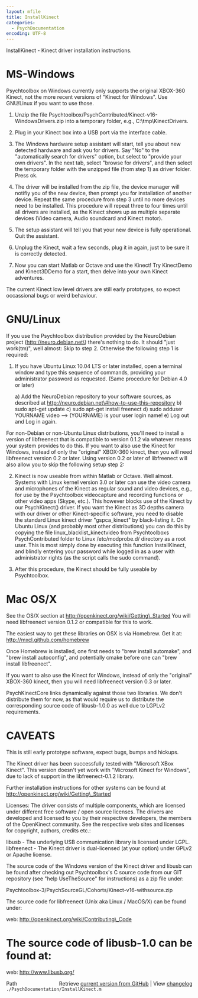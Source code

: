 ```yaml
---
layout: mfile
title: InstallKinect
categories:
  - PsychDocumentation
encoding: UTF-8
---
```


InstallKinect - Kinect driver installation instructions.

# MS-Windows

Psychtoolbox on Windows currently only supports the original XBOX-360 Kinect,
not the more recent versions of "Kinect for Windows". Use GNU/Linux if you want
to use those.

1. Unzip the file Psychtoolbox/PsychContributed/Kinect-v16-WindowsDrivers.zip
   into a temporary folder, e.g., C:\\tmp\\KinectDrivers.

2. Plug in your Kinect box into a USB port via the interface cable.

3. The Windows hardware setup assistant will start, tell you about new
   detected hardware and ask you for drivers. Say "No" to the
   "automatically search for drivers" option, but select to "provide your
   own drivers". In the next tab, select "browse for drivers", and then
   select the temporary folder with the unzipped file \(from step 1\) as
   driver folder. Press ok.

4. The driver will be installed from the zip file, the device manager
   will notifiy you of the new device, then prompt you for installation
   of another device. Repeat the same procedure from step 3 until no more
   devices need to be installed. This procedure will repeat three to four
   times until all drivers are installed, as the Kinect shows up as
   multiple separate devices \(Video camera, Audio soundcard and
   Kinect motor\).

5. The setup assistant will tell you that your new device is fully
   operational. Quit the assistant.

6. Unplug the Kinect, wait a few seconds, plug it in again, just to be
   sure it is correctly detected.

7. Now you can start Matlab or Octave and use the Kinect\! Try KinectDemo
   and Kinect3DDemo for a start, then delve into your own Kinect adventures.

The current Kinect low level drivers are still early prototypes, so
expect occassional bugs or weird behaviour.


# GNU/Linux

If you use the Psychtoolbox distribution provided by the NeuroDebian
project \(http://neuro.debian.net\) there's nothing to do. It should "just
work\(tm\)", well almost: Skip to step 2. Otherwise the following step 1
is required:

1. If you have Ubuntu Linux 10.04 LTS or later installed, open a terminal
window and type this sequence of commands, providing your administrator
password as requested. \(Same procedure for Debian 4.0 or later\)

   a\) Add the NeuroDebian repository to your software sources, as described
      at http://neuro.debian.net\#how-to-use-this-repository
   b\) sudo apt-get update
   c\) sudo apt-get install freenect
   d\) sudo adduser YOURNAME video
      --\> \(YOURNAME\) is your user login name\!
   e\) Log out and Log in again.

For non-Debian or non-Ubuntu Linux distributions, you'll need to install
a version of libfreenect that is compatible to version 0.1.2 via whatever
means your system provides to do this. If you want to also use the Kinect for
Windows, instead of only the "original" XBOX-360 kinect, then you will need
libfreenect version 0.2 or later. Using version 0.2 or later of libfreenect
will also allow you to skip the following setup step 2:

2. Kinect is now useable from within Matlab or Octave. Well almost.
Systems with Linux kernel version 3.0 or later can use the video camera
and microphones of the Kinect as regular sound and video devices, e.g.,
for use by the Psychtoolbox videocapture and recording functions or other
video apps \(Skype, etc.\). This however blocks use of the Kinect by our
PsychKinect\(\) driver. If you want the Kinect as 3D depths camera with
our driver or other Kinect-specific software, you need to disable the
standard Linux kinect driver "gspca\_kinect" by black-listing it. On
Ubuntu Linux \(and probably most other distributions\) you can do this
by copying the file linux\_blacklist\_kinectvideo from Psychtoolboxs
PsychContributed folder to Linux /etc/modprobe.d/ directory as a root
user. This is most simply done by executing this function InstallKinect,
and blindly entering your password while logged in as a user with
administrator rights \(as the script calls the sudo command\).

3. After this procedure, the Kinect should be fully useable by Psychtoolbox.


# Mac OS/X

See the OS/X section at http://openkinect.org/wiki/Getting\_Started
You will need libfreenect version 0.1.2 or compatible for this to work.

The easiest way to get these libraries on OSX is via Homebrew.
Get it at: http://mxcl.github.com/homebrew

Once Homebrew is installed, one first needs to "brew install automake",
and "brew install autoconfig", and potentially cmake before one can
"brew install libfreenect".

If you want to also use the Kinect for Windows, instead of only the
"original" XBOX-360 kinect, then you will need libfreenect version 0.3 or
later.

PsychKinectCore links dynamically against those two libraries. We don't
distribute them for now, as that would require us to distribute the
corresponding source code of libusb-1.0.0 as well due to LGPLv2
requirements.


# CAVEATS

This is still early prototype software, expect bugs, bumps and hickups.

The Kinect driver has been successfully tested with "Microsoft XBox
Kinect". This version doesn't yet work with "Microsoft Kinect for
Windows", due to lack of support in the libfreenect-0.1.2 library.

Further installation instructions for other systems can be found at
http://openkinect.org/wiki/Getting\_Started


Licenses: The driver consists of multiple components, which are licensed
under different free software / open source licenses. The drivers are
developed and licensed to you by their respective developers, the members
of the OpenKinect community. See the respective web sites and licenses
for copyright, authors, credits etc.:

libusb - The underlying USB communication library is licensed under LGPL.
libfreenect - The Kinect driver is dual-licensed \(at your option\) under
GPLv2 or Apache license.

The source code of the Windows version of the Kinect driver and libusb
can be found after checking out Psychtoolbox's C source code from our GIT
repository \(see "help UseTheSource" for instructions\) as a zip file
under:

Psychtoolbox-3/PsychSourceGL/Cohorts/Kinect-v16-withsource.zip

The source code for libfreenect \(Unix aka Linux / MacOS/X\) can be found
under:

web: http://openkinect.org/wiki/Contributing\_Code

# The source code of libusb-1.0 can be found at:

web: http://www.libusb.org/



<div class="code_header" style="text-align:right;">
  <span style="float:left;">Path&nbsp;&nbsp;</span> <span class="counter">Retrieve <a href=
  "https://raw.github.com/Psychtoolbox-3/Psychtoolbox-3/beta/./PsychDocumentation/InstallKinect.m">current version from GitHub</a> | View <a href=
  "https://github.com/Psychtoolbox-3/Psychtoolbox-3/commits/beta/./PsychDocumentation/InstallKinect.m">changelog</a></span>
</div>
<div class="code">
  <code>./PsychDocumentation/InstallKinect.m</code>
</div>
